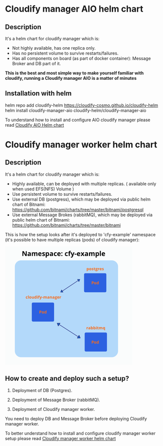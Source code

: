 
# Cloudify manager AIO helm chart

## Description

It's a helm chart for cloudify manager which is:

* Not highly available, has one replica only.
* Has no persistent volume to survive restarts/failures.
* Has all components on board (as part of docker container): Message Broker and DB part of it.

**This is the best and most simple way to make yourself familiar with cloudify, running a Cloudify manager AIO is a matter of minutes**

## Installation with helm

helm repo add cloudify-helm https://cloudify-cosmo.github.io/cloudify-helm
helm install cloudify-manager-aio cloudify-helm/cloudify-manager-aio

To understand how to install and configure AIO cloudify manager please read [Cloudify AIO Helm chart](cloudify-manager-aio/README.md)


# Cloudify manager worker helm chart

## Description
 
It's a helm chart for cloudify manager which is:

* Highly available, can be deployed with multiple replicas. ( available only when used EFS(NFS) Volume )
* Use persistent volume to survive restarts/failures.
* Use external DB (postgress), which may be deployed via public helm chart of Bitnami: https://github.com/bitnami/charts/tree/master/bitnami/postgresql
* Use external Message Brokes (rabbitMQ), which may be deployed via public helm chart of Bitnami: https://github.com/bitnami/charts/tree/master/bitnami

This is how the setup looks after it's deployed to 'cfy-example' namespace (it's possible to have multiple replicas (pods) of cloudify manager):

![cfy-manager](images/cfy-example.png)


## How to create and deploy such a setup?

1. Deployment of DB (Postgres).

2. Deployment of Message Broker (rabbitMQ).

3. Deployment of Cloudify manager worker.

You need to deploy DB and Message Broker before deploying Cloudify manager worker.


To better understand how to install and configure cloudify manager worker setup please read [Cloudify manager worker helm chart](cloudify-manager-worker/README.md)
